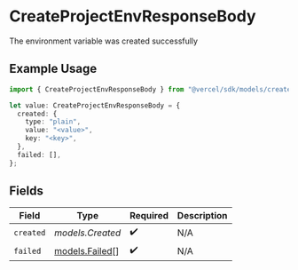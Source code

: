 # CreateProjectEnvResponseBody

The environment variable was created successfully

## Example Usage

```typescript
import { CreateProjectEnvResponseBody } from "@vercel/sdk/models/createprojectenvop.js";

let value: CreateProjectEnvResponseBody = {
  created: {
    type: "plain",
    value: "<value>",
    key: "<key>",
  },
  failed: [],
};
```

## Fields

| Field                                  | Type                                   | Required                               | Description                            |
| -------------------------------------- | -------------------------------------- | -------------------------------------- | -------------------------------------- |
| `created`                              | *models.Created*                       | :heavy_check_mark:                     | N/A                                    |
| `failed`                               | [models.Failed](../models/failed.md)[] | :heavy_check_mark:                     | N/A                                    |